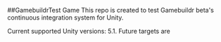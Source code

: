 ##GamebuildrTest Game
This repo is created to test Gamebuildr beta's continuous integration system for Unity.

Current supported Unity versions: 5.1. Future targets are
